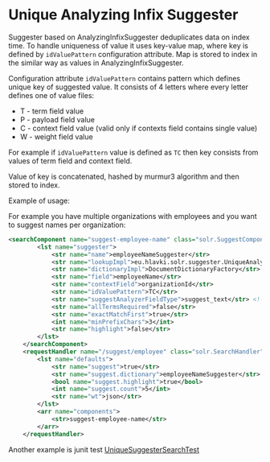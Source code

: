 # Unique Analyzing Infix Suggester

Suggester based on AnalyzingInfixSuggester deduplicates data on index time.
To handle uniqueness of value it uses key-value map, where key is defined by `idValuePattern` configuration attribute.
Map is stored to index in the similar way as values in AnalyzingInfixSuggester.

Configuration attribute `idValuePattern` contains pattern which defines unique key of suggested value. It consists of 4 letters
where every letter defines one of value files:
* T - term field value
* P - payload field value
* C - context field value (valid only if contexts field contains single value)
* W - weight field value

For example if `idValuePattern` value is defined as `TC` then key consists from values of term field and context field.

Value of key is concatenated, hashed by murmur3 algorithm and then stored to index.

Example of usage:

For example you have multiple organizations with employees and you want to suggest names per organization:

```xml
<searchComponent name="suggest-employee-name" class="solr.SuggestComponent">
        <lst name="suggester">
            <str name="name">employeeNameSuggester</str>
            <str name="lookupImpl">eu.hlavki.solr.suggester.UniqueAnalyzingInfixLookupFactory</str>
            <str name="dictionaryImpl">DocumentDictionaryFactory</str>
            <str name="field">employeeName</str>
            <str name="contextField">organizationId</str>
            <str name="idValuePattern">TC</str>
            <str name="suggestAnalyzerFieldType">suggest_text</str> <!-- choose own field type -->
            <str name="allTermsRequired">false</str>
            <str name="exactMatchFirst">true</str>
            <int name="minPrefixChars">3</int>
            <str name="highlight">false</str>
        </lst>
    </searchComponent>
    <requestHandler name="/suggest/employee" class="solr.SearchHandler">
        <lst name="defaults">
            <str name="suggest">true</str>
            <str name="suggest.dictionary">employeeNameSuggester</str>
            <bool name="suggest.highlight">true</bool>
            <int name="suggest.count">5</int>
            <str name="wt">json</str>
        </lst>
        <arr name="components">
            <str>suggest-employee-name</str>
        </arr>
    </requestHandler>
```

Another example is junit test [UniqueSuggesterSearchTest](src/test/java/eu/hlavki/solr/suggester/UniqueSuggesterSearchTest.java)
